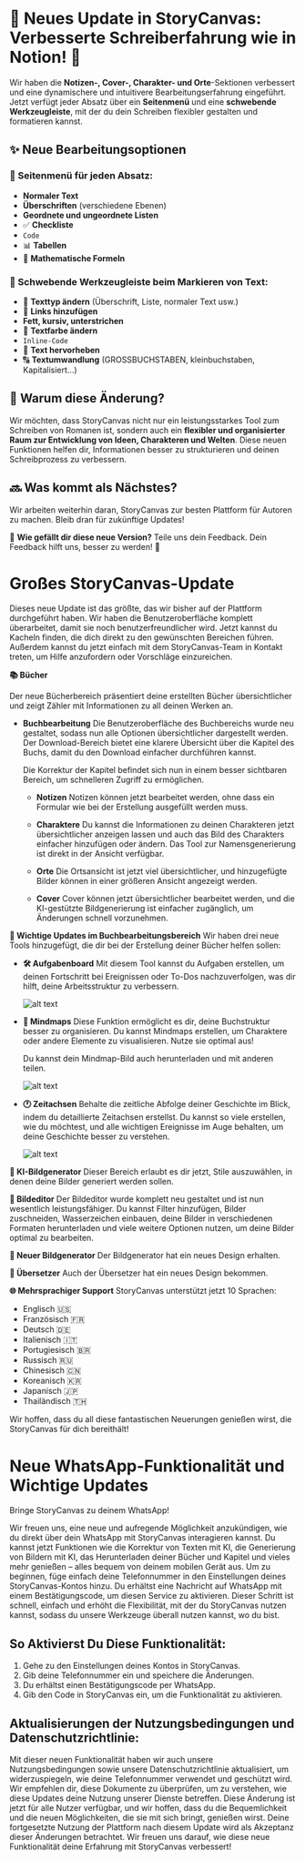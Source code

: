 # 🚀 Neues Update in StoryCanvas: Verbesserte Schreiberfahrung wie in Notion! 🎉  

Wir haben die **Notizen-, Cover-, Charakter- und Orte**-Sektionen verbessert und eine dynamischere und intuitivere Bearbeitungserfahrung eingeführt. Jetzt verfügt jeder Absatz über ein **Seitenmenü** und eine **schwebende Werkzeugleiste**, mit der du dein Schreiben flexibler gestalten und formatieren kannst.  

## ✨ Neue Bearbeitungsoptionen  

### 🔹 Seitenmenü für jeden Absatz:  
- **Normaler Text**  
- **Überschriften** (verschiedene Ebenen)  
- **Geordnete und ungeordnete Listen**  
- ✅ **Checkliste**  
- ``` Code ```  
- 📊 **Tabellen**  
- 🧮 **Mathematische Formeln**  

### 🔹 Schwebende Werkzeugleiste beim Markieren von Text:  
- 🔄 **Texttyp ändern** (Überschrift, Liste, normaler Text usw.)  
- 🔗 **Links hinzufügen**  
- **Fett, kursiv, unterstrichen**  
- 🎨 **Textfarbe ändern**  
- `Inline-Code`  
- 🔖 **Text hervorheben**  
- 🔠 **Textumwandlung** (GROSSBUCHSTABEN, kleinbuchstaben, Kapitalisiert...)  

## 🎯 Warum diese Änderung?  
Wir möchten, dass StoryCanvas nicht nur ein leistungsstarkes Tool zum Schreiben von Romanen ist, sondern auch ein **flexibler und organisierter Raum zur Entwicklung von Ideen, Charakteren und Welten**. Diese neuen Funktionen helfen dir, Informationen besser zu strukturieren und deinen Schreibprozess zu verbessern.  

## 🔜 Was kommt als Nächstes?  
Wir arbeiten weiterhin daran, StoryCanvas zur besten Plattform für Autoren zu machen. Bleib dran für zukünftige Updates!  

💬 **Wie gefällt dir diese neue Version?** Teile uns dein Feedback. Dein Feedback hilft uns, besser zu werden! 🚀  


# **Großes StoryCanvas-Update**

Dieses neue Update ist das größte, das wir bisher auf der Plattform durchgeführt haben. Wir haben die Benutzeroberfläche komplett überarbeitet, damit sie noch benutzerfreundlicher wird. Jetzt kannst du Kacheln finden, die dich direkt zu den gewünschten Bereichen führen. Außerdem kannst du jetzt einfach mit dem StoryCanvas-Team in Kontakt treten, um Hilfe anzufordern oder Vorschläge einzureichen.

**📚 Bücher**

Der neue Bücherbereich präsentiert deine erstellten Bücher übersichtlicher und zeigt Zähler mit Informationen zu all deinen Werken an.

- **Buchbearbeitung**
  Die Benutzeroberfläche des Buchbereichs wurde neu gestaltet, sodass nun alle Optionen übersichtlicher dargestellt werden. Der Download-Bereich bietet eine klarere Übersicht über die Kapitel des Buchs, damit du den Download einfacher durchführen kannst.
  
  Die Korrektur der Kapitel befindet sich nun in einem besser sichtbaren Bereich, um schnelleren Zugriff zu ermöglichen.

  - **Notizen**
    Notizen können jetzt bearbeitet werden, ohne dass ein Formular wie bei der Erstellung ausgefüllt werden muss.

  - **Charaktere**
    Du kannst die Informationen zu deinen Charakteren jetzt übersichtlicher anzeigen lassen und auch das Bild des Charakters einfacher hinzufügen oder ändern. Das Tool zur Namensgenerierung ist direkt in der Ansicht verfügbar.

  - **Orte**
    Die Ortsansicht ist jetzt viel übersichtlicher, und hinzugefügte Bilder können in einer größeren Ansicht angezeigt werden.

  - **Cover**
    Cover können jetzt übersichtlicher bearbeitet werden, und die KI-gestützte Bildgenerierung ist einfacher zugänglich, um Änderungen schnell vorzunehmen.

**🌟 Wichtige Updates im Buchbearbeitungsbereich**
Wir haben drei neue Tools hinzugefügt, die dir bei der Erstellung deiner Bücher helfen sollen:

- **🛠️ Aufgabenboard**
  Mit diesem Tool kannst du Aufgaben erstellen, um deinen Fortschritt bei Ereignissen oder To-Dos nachzuverfolgen, was dir hilft, deine Arbeitsstruktur zu verbessern.

  ![alt text](https://raw.githubusercontent.com/kimvex/storycanvas-blog-info/refs/heads/main/imgs/Imagen%20board.webp.webp)

- **🔗 Mindmaps**
  Diese Funktion ermöglicht es dir, deine Buchstruktur besser zu organisieren. Du kannst Mindmaps erstellen, um Charaktere oder andere Elemente zu visualisieren. Nutze sie optimal aus!
  
  Du kannst dein Mindmap-Bild auch herunterladen und mit anderen teilen.

  ![alt text](https://raw.githubusercontent.com/kimvex/storycanvas-blog-info/refs/heads/main/imgs/Mapa%20mental.webp.webp)

- **🕐 Zeitachsen**
  Behalte die zeitliche Abfolge deiner Geschichte im Blick, indem du detaillierte Zeitachsen erstellst. Du kannst so viele erstellen, wie du möchtest, und alle wichtigen Ereignisse im Auge behalten, um deine Geschichte besser zu verstehen.

  ![alt text](https://raw.githubusercontent.com/kimvex/storycanvas-blog-info/refs/heads/main/imgs/timeline.webp.webp)

**🌟 KI-Bildgenerator**
  Dieser Bereich erlaubt es dir jetzt, Stile auszuwählen, in denen deine Bilder generiert werden sollen.

**🌟 Bildeditor**
  Der Bildeditor wurde komplett neu gestaltet und ist nun wesentlich leistungsfähiger. Du kannst Filter hinzufügen, Bilder zuschneiden, Wasserzeichen einbauen, deine Bilder in verschiedenen Formaten herunterladen und viele weitere Optionen nutzen, um deine Bilder optimal zu bearbeiten.

**🌟 Neuer Bildgenerator**
  Der Bildgenerator hat ein neues Design erhalten.

**🌟 Übersetzer**
  Auch der Übersetzer hat ein neues Design bekommen.

**🌐 Mehrsprachiger Support**
StoryCanvas unterstützt jetzt 10 Sprachen:
- Englisch 🇺🇸
- Französisch 🇫🇷
- Deutsch 🇩🇪
- Italienisch 🇮🇹
- Portugiesisch 🇧🇷
- Russisch 🇷🇺
- Chinesisch 🇨🇳
- Koreanisch 🇰🇷
- Japanisch 🇯🇵
- Thailändisch 🇹🇭

Wir hoffen, dass du all diese fantastischen Neuerungen genießen wirst, die StoryCanvas für dich bereithält!

# Neue WhatsApp-Funktionalität und Wichtige Updates

Bringe StoryCanvas zu deinem WhatsApp!

Wir freuen uns, eine neue und aufregende Möglichkeit anzukündigen, wie du direkt über dein WhatsApp mit StoryCanvas interagieren kannst. Du kannst jetzt Funktionen wie die Korrektur von Texten mit KI, die Generierung von Bildern mit KI, das Herunterladen deiner Bücher und Kapitel und vieles mehr genießen – alles bequem von deinem mobilen Gerät aus. Um zu beginnen, füge einfach deine Telefonnummer in den Einstellungen deines StoryCanvas-Kontos hinzu. Du erhältst eine Nachricht auf WhatsApp mit einem Bestätigungscode, um diesen Service zu aktivieren. Dieser Schritt ist schnell, einfach und erhöht die Flexibilität, mit der du StoryCanvas nutzen kannst, sodass du unsere Werkzeuge überall nutzen kannst, wo du bist.

## So Aktivierst Du Diese Funktionalität:

1. Gehe zu den Einstellungen deines Kontos in StoryCanvas.
2. Gib deine Telefonnummer ein und speichere die Änderungen.
3. Du erhältst einen Bestätigungscode per WhatsApp.
4. Gib den Code in StoryCanvas ein, um die Funktionalität zu aktivieren.

## Aktualisierungen der Nutzungsbedingungen und Datenschutzrichtlinie:

Mit dieser neuen Funktionalität haben wir auch unsere Nutzungsbedingungen sowie unsere Datenschutzrichtlinie aktualisiert, um widerzuspiegeln, wie deine Telefonnummer verwendet und geschützt wird. Wir empfehlen dir, diese Dokumente zu überprüfen, um zu verstehen, wie diese Updates deine Nutzung unserer Dienste betreffen. Diese Änderung ist jetzt für alle Nutzer verfügbar, und wir hoffen, dass du die Bequemlichkeit und die neuen Möglichkeiten, die sie mit sich bringt, genießen wirst. Deine fortgesetzte Nutzung der Plattform nach diesem Update wird als Akzeptanz dieser Änderungen betrachtet. Wir freuen uns darauf, wie diese neue Funktionalität deine Erfahrung mit StoryCanvas verbessert!